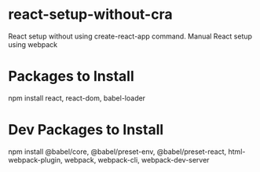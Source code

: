 # react-setup-without-cra
React setup without using create-react-app command. Manual React setup using webpack

# Packages to Install
npm install react, react-dom, babel-loader

# Dev Packages to Install
npm install @babel/core, @babel/preset-env, @babel/preset-react, html-webpack-plugin, webpack, webpack-cli, webpack-dev-server


